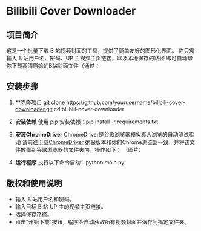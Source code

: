 # Bilibili Cover Downloader

## 项目简介
这是一个批量下载 B 站视频封面的工具，提供了简单友好的图形化界面。
你只需输入 B 站用户名、密码、UP 主视频主页链接，以及本地保存的路径
即可自动帮你下载高清原始的B站封面文件（通过：


## 安装步骤

1. **克隆项目
git clone https://github.com/yourusername/bilibili-cover-downloader.git
cd bilibili-cover-downloader
   
2. **安装依赖**
使用 pip 安装依赖：pip install -r requirements.txt

3. **安装ChromeDriver**
ChromeDriver是谷歌浏览器模拟真人浏览的自动测试驱动
请前往[下载ChromeDriver](https://chromedriver.chromium.org/downloads)
确保版本和你的Chrome浏览器一致，并将该文件放置到谷歌浏览器的文件夹内，操作如下：
（图片）

3. **运行程序**
执行以下命令启动：python main.py

## 版权和使用说明
- 输入 B 站用户名和密码。
- 输入目标 B 站 UP 主的视频主页链接。
- 选择保存路径。
- 点击“开始下载”按钮，程序会自动获取所有视频封面并保存到指定文件夹。